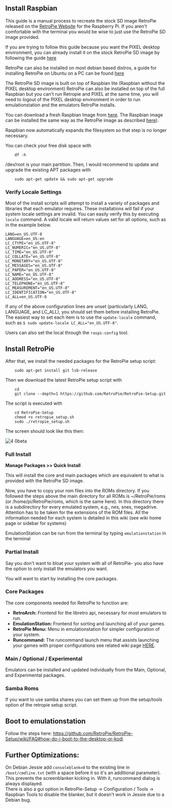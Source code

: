 ## Install Raspbian

This guide is a manual process to recreate the stock SD image RetroPie released on the [RetroPie Website](https://retropie.org.uk/download/) for the Raspberry Pi. If you aren't comfortable with the terminal you would be wise to just use the RetroPie SD image provided. 

If you are trying to follow this guide because you want the PIXEL desktop environment, you can already install it on the stock RetroPie SD image by following the guide [here](https://github.com/RetroPie/RetroPie-Setup/wiki/FAQ#where-did-the-desktop-go)

RetroPie can also be installed on most debian based distros, a guide for installing RetroPie on Ubuntu on a PC can be found [here](https://github.com/retropie/retropie-setup/wiki/RetroPie-Ubuntu-16.04-LTS-x86-Flavor)

The RetroPie SD image is built on top of Raspbian lite (Raspbian without the PIXEL desktop environment) RetroPie can also be installed on top of the full Raspbian but you can't run Retropie and PIXEL at the same time, you will need to logout of the PIXEL desktop environment in order to run emulationstation and the emulators RetroPie installs. 

You can download a fresh Raspbian Image from [here](http://www.raspberrypi.org/downloads). The Raspbian image can be installed the same way as the RetroPie image as described [here](https://github.com/RetroPie/RetroPie-Setup/wiki/First-Installation)). 

Raspbian now automatically expands the filesystem so that step is no longer necessary.

You can check your free disk space with
```
    df -h
```

/dev/root is your main partition. Then, I would recommend to update and upgrade the existing APT packages with
```
    sudo apt-get update && sudo apt-get upgrade
```

### Verify Locale Settings
Most of the install scripts will attempt to install a variety of packages and libraries that each emulator requires. These installations will fail if your system locale settings are invalid. You can easily verify this by executing `locale` command. A valid locale will return values set for all options, such as in the example below.

```
LANG=en_US.UTF-8
LANGUAGE=en_US:en
LC_CTYPE="en_US.UTF-8"
LC_NUMERIC="en_US.UTF-8"
LC_TIME="en_US.UTF-8"
LC_COLLATE="en_US.UTF-8"
LC_MONETARY="en_US.UTF-8"
LC_MESSAGES="en_US.UTF-8"
LC_PAPER="en_US.UTF-8"
LC_NAME="en_US.UTF-8"
LC_ADDRESS="en_US.UTF-8"
LC_TELEPHONE="en_US.UTF-8"
LC_MEASUREMENT="en_US.UTF-8"
LC_IDENTIFICATION="en_US.UTF-8"
LC_ALL=en_US.UTF-8
```

If any of the above configuration lines are unset (particularly LANG, LANGUAGE, and LC_ALL), you should set them before installing RetroPie. The easiest way to set each item is to use the `update-locale` command, such as `$ sudo update-locale LC_ALL="en_US.UTF-8"`.

Users can also set the local through the `raspi-config` tool.

## Install RetroPie

After that, we install the needed packages for the RetroPie setup script:
```
    sudo apt-get install git lsb-release
```
Then we download the latest RetroPie setup script with
```
    cd
    git clone --depth=1 https://github.com/RetroPie/RetroPie-Setup.git
```
The script is executed with
```
    cd RetroPie-Setup
    chmod +x retropie_setup.sh
    sudo ./retropie_setup.sh
```
The screen should look like this then:

![4 0beta](https://cloud.githubusercontent.com/assets/10035308/16218285/f06f3ba8-3738-11e6-9ccc-be601172713b.png)

### Full Install

**Manage Packages >> Quick Install**

This will install the core and main packages which are equivalent to what is provided with the RetroPie SD image.

Now, you have to copy your rom files into the ROMs directory. If you followed the steps above the main directory for all ROMs is ~/RetroPie/roms (or /home/pi/RetroPie/roms, which is the same here). In this directory there is a subdirectory for every emulated system, e.g., nes, snes, megadrive. Attention has to be taken for the extensions of the ROM files. All the information needed for each system is detailed in this wiki (see wiki home page or sidebar for systems)

EmulationStation can be run from the terminal by typing `emulationstation` in the terminal 

### Partial Install

Say you don't want to bloat your system with all of RetroPie- you also have the option to only install the emulators you want. 

You will want to start by installing the core packages.

### Core Packages

The core components needed for RetroPie to function are:
- **RetroArch:** Frontend for the libretro api, necessary for most emulators to run.
- **EmulationStation:** Frontend for sorting and launching all of your games.
- **RetroPie Menu:** Menu in emulationstation for simpler configuration of your system.
- **Runcommand:** The runcommand launch menu that assists launching your games with proper configurations see related wiki page [HERE](https://github.com/RetroPie/RetroPie-Setup/wiki/runcommand).

### Main / Optional / Experimental

Emulators can be installed and updated individually from the Main, Optional, and Experimental packages.

### Samba Roms

If you want to use samba shares you can set them up from the setup/tools option of the retropie setup script.

## Boot to emulationstation

Follow the steps here: https://github.com/RetroPie/RetroPie-Setup/wiki/FAQ#how-do-i-boot-to-the-desktop-or-kodi

## Further Optimizations:
On Debian Jessie add `consoleblank=0` to the existing line in `/boot/cmdline.txt` (with a space before it so it's an additional parameter). This prevents the screenblanker kicking in. With it, runcommand dialog is always displayed.  
There is also a gui option in RetroPie-Setup -> Configuration / Tools -> Raspbian Tools to disable the blanker, but it doesn't work in Jessie due to a Debian bug.